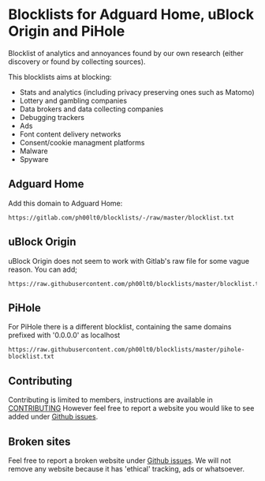 # Blocklists for Adguard Home, uBlock Origin and PiHole

Blocklist of analytics and annoyances found by our own research (either discovery or found by collecting sources). 

This blocklists aims at blocking:
- Stats and analytics (including privacy preserving ones such as Matomo) 
- Lottery and gambling companies
- Data brokers and data collecting companies
- Debugging trackers
- Ads
- Font content delivery networks
- Consent/cookie managment platforms
- Malware
- Spyware


## Adguard Home
Add this domain to Adguard Home:
```
https://gitlab.com/ph00lt0/blocklists/-/raw/master/blocklist.txt
```


## uBlock Origin 
uBlock Origin does not seem to work with Gitlab's raw file for some vague reason. You can add;
```
https://raw.githubusercontent.com/ph00lt0/blocklists/master/blocklist.txt
```


## PiHole
For PiHole there is a different blocklist, containing the same domains prefixed with '0.0.0.0' as localhost
```
https://raw.githubusercontent.com/ph00lt0/blocklists/master/pihole-blocklist.txt
```


## Contributing
Contributing is limited to members, instructions are available in [CONTRIBUTING](CONTRIBUTING.md)
However feel free to report a website you would like to see added under [Github issues](https://github.com/ph00lt0/blocklists/issues).


## Broken sites
Feel free to report a broken website under [Github issues](https://github.com/ph00lt0/blocklists/issues). We will not remove any website because it has 'ethical' tracking, ads or whatsoever. 

